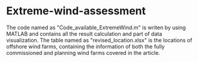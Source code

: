 # Extreme-wind-assessment
The code named as "Code_available_ExtremeWind.m" is writen by using MATLAB and contains all the result calculation and part of data visualization.
The table named as "revised_location.xlsx" is the locations of offshore wind farms, containing the information of both the fully commissioned and planning wind farms covered in the article.
